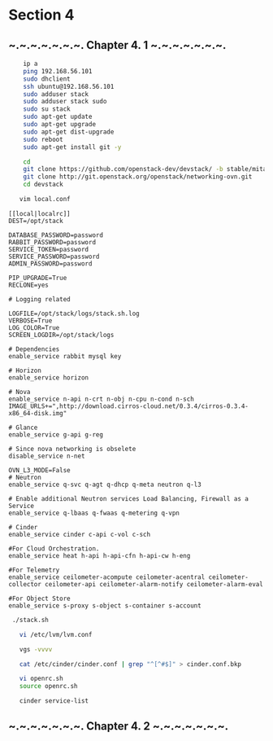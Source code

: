 Section 4
=========

~.~.~.~.~.~.~. Chapter 4. 1 ~.~.~.~.~.~.~.
---------

```bash
    ip a 
    ping 192.168.56.101
    sudo dhclient
    ssh ubuntu@192.168.56.101
    sudo adduser stack
    sudo adduser stack sudo
    sudo su stack
    sudo apt-get update
    sudo apt-get upgrade
    sudo apt-get dist-upgrade
    sudo reboot
    sudo apt-get install git -y
```

```bash
    cd
    git clone https://github.com/openstack-dev/devstack/ -b stable/mitaka
    git clone http://git.openstack.org/openstack/networking-ovn.git
    cd devstack
```

```bash
   vim local.conf
```
    
    [[local|localrc]]
    DEST=/opt/stack
    
    DATABASE_PASSWORD=password
    RABBIT_PASSWORD=password
    SERVICE_TOKEN=password
    SERVICE_PASSWORD=password
    ADMIN_PASSWORD=password
    
    PIP_UPGRADE=True
    RECLONE=yes
    
    # Logging related
    
    LOGFILE=/opt/stack/logs/stack.sh.log
    VERBOSE=True
    LOG_COLOR=True
    SCREEN_LOGDIR=/opt/stack/logs
    
    # Dependencies 
    enable_service rabbit mysql key
    
    # Horizon
    enable_service horizon
    
    # Nova
    enable_service n-api n-crt n-obj n-cpu n-cond n-sch
    IMAGE_URLS+=",http://download.cirros-cloud.net/0.3.4/cirros-0.3.4-x86_64-disk.img"
    
    # Glance
    enable_service g-api g-reg
    
    # Since nova networking is obselete
    disable_service n-net

    OVN_L3_MODE=False
    # Neutron
    enable_service q-svc q-agt q-dhcp q-meta neutron q-l3
    
    # Enable additional Neutron services Load Balancing, Firewall as a Service
    enable_service q-lbaas q-fwaas q-metering q-vpn
    
    # Cinder
    enable_service cinder c-api c-vol c-sch
    
    #For Cloud Orchestration.
    enable_service heat h-api h-api-cfn h-api-cw h-eng
    
    #For Telemetry
    enable_service ceilometer-acompute ceilometer-acentral ceilometer-collector ceilometer-api ceilometer-alarm-notify ceilometer-alarm-eval
    
    #For Object Store
    enable_service s-proxy s-object s-container s-account

    
 ```bash
  ./stack.sh
 ```
   
 ```bash
    vi /etc/lvm/lvm.conf
 ```
 
 ```bash
    vgs -vvvv
 ```
 
 ```bash
    cat /etc/cinder/cinder.conf | grep "^[^#$]" > cinder.conf.bkp
 ```
 
 ```bash
    vi openrc.sh
    source openrc.sh
 ```
 
 ```bash
    cinder service-list
 ```
 
 
~.~.~.~.~.~.~. Chapter 4. 2 ~.~.~.~.~.~.~.
---------
